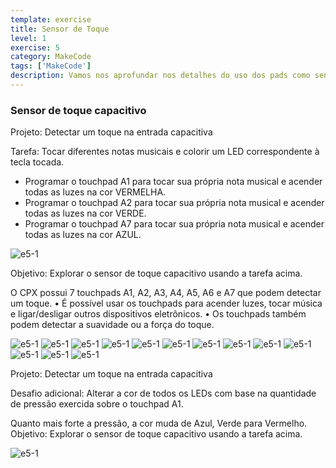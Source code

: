 ```yaml
---
template: exercise
title: Sensor de Toque
level: 1
exercise: 5
category: MakeCode
tags: ['MakeCode']
description: Vamos nos aprofundar nos detalhes do uso dos pads como sensores de toque!
---
```


### Sensor de toque capacitivo

Projeto: Detectar um toque na entrada capacitiva

Tarefa: Tocar diferentes notas musicais e colorir um LED correspondente à tecla tocada.

- Programar o touchpad A1 para tocar sua própria nota musical e acender todas as luzes na cor VERMELHA.
- Programar o touchpad A2 para tocar sua própria nota musical e acender todas as luzes na cor VERDE.
- Programar o touchpad A7 para tocar sua própria nota musical e acender todas as luzes na cor AZUL.

![e5-1](e5-1.png)

Objetivo: Explorar o sensor de toque capacitivo usando a tarefa acima.

O CPX possui 7 touchpads A1, A2, A3, A4, A5, A6 e A7 que podem detectar um toque.
• É possível usar os touchpads para acender luzes, tocar música e ligar/desligar outros dispositivos eletrônicos.
• Os touchpads também podem detectar a suavidade ou a força do toque.

![e5-1](e5-2.png)
![e5-1](e5-3.png)
![e5-1](e5-4.png)
![e5-1](e5-5.png)
![e5-1](e5-6.png)
![e5-1](e5-7.png)
![e5-1](e5-8.png)
![e5-1](e5-9.png)
![e5-1](e5-10.png)
![e5-1](e5-11.png)
![e5-1](e5-12.png)
![e5-1](e5-13.png)
![e5-1](e5-14.png)

Projeto: Detectar um toque na entrada capacitiva

Desafio adicional: Alterar a cor de todos os LEDs com base na quantidade de pressão exercida sobre o touchpad A1.

Quanto mais forte a pressão, a cor muda de Azul, Verde para Vermelho.
Objetivo: Explorar o sensor de toque capacitivo usando a tarefa acima.

![e5-1](e5-15.png)
